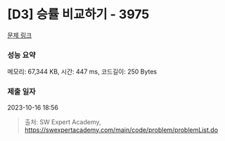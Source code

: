 # [D3] 승률 비교하기 - 3975 

[문제 링크](https://swexpertacademy.com/main/code/problem/problemDetail.do?contestProbId=AWIX_iFqjg4DFAVH) 

### 성능 요약

메모리: 67,344 KB, 시간: 447 ms, 코드길이: 250 Bytes

### 제출 일자

2023-10-16 18:56



> 출처: SW Expert Academy, https://swexpertacademy.com/main/code/problem/problemList.do